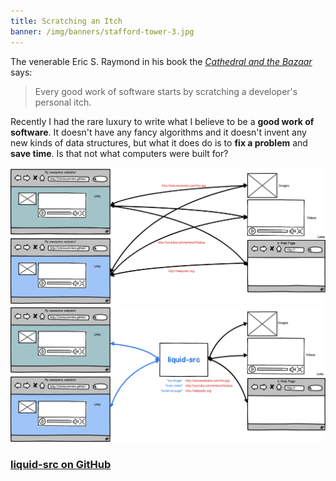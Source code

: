 ```yaml
---
title: Scratching an Itch
banner: /img/banners/stafford-tower-3.jpg
---
```


The venerable Eric S. Raymond in his book the *[Cathedral and the
Bazaar](http://www.catb.org/~esr/writings/homesteading/cathedral-bazaar/)*
says:

> Every good work of software starts by scratching a developer's
> personal itch.

Recently I had the rare luxury to write what I believe to be a **good
work of software**. It doesn't have any fancy algorithms and it
doesn't invent any new kinds of data structures, but what it does do
is to **fix a problem** and **save time**. Is that not what computers
were built for?

![Before](/images/2014-01-20-before.png)
![After](/images/2014-01-20-after.png)

### [liquid-src on GitHub](https://github.com/ChrisCummins/liquid-src)
